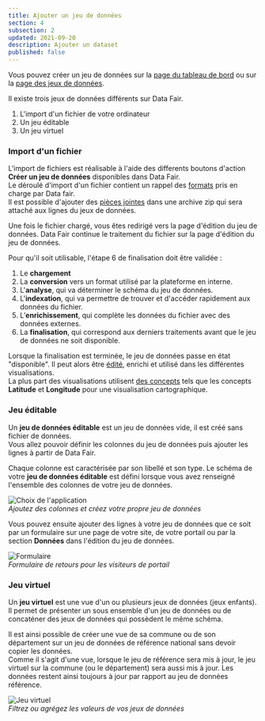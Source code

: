 ```yaml
---
title: Ajouter un jeu de données
section: 4
subsection: 2
updated: 2021-09-20
description: Ajouter un dataset
published: false
---
```


Vous pouvez créer un jeu de données sur la [page du tableau de bord](./user-guide/dashbord) ou sur la [page des jeux de données](./user-guide/datasets).

Il existe trois jeux de données différents sur Data Fair.
1. L'import d'un fichier de votre ordinateur
2. Un jeu éditable
3. Un jeu virtuel

### Import d'un fichier

L'import de fichiers est réalisable à l'aide des differents boutons d'action **Créer un jeu de données** disponibles dans Data Fair.  
Le déroulé d'import d'un fichier contient un rappel des [formats](./user-guide/file-formats) pris en charge par Data fair.  
Il est possible d'ajouter des [pièces jointes](./user-guide/attachements) dans une archive zip qui sera attaché aux lignes du jeux de données.

Une fois le fichier chargé, vous êtes redirigé vers la page d'édition du jeu de données. Data Fair continue le traitement du fichier sur la page d'édition du jeu de données.  

Pour qu'il soit utilisable, l'étape 6 de finalisation doit être validée :  

1. Le **chargement**
2. La **conversion** vers un format utilisé par la plateforme en interne.
3. L'**analyse**, qui va déterminer le schéma du jeu de données.
4. L'**indexation**, qui va permettre de trouver et d'accéder rapidement aux données du fichier.
5. L’**enrichissement**, qui complète les données du fichier avec des données externes.
6. La **finalisation**, qui correspond aux derniers traitements avant que le jeu de données ne soit disponible.

<p>
</p>

Lorsque la finalisation est terminée, le jeu de données passe en état "disponible". Il peut alors être [édité](./user-guide/edition-dataset), enrichi et utilisé dans les différentes visualisations.  
La plus part des visualisations utilisent [des concepts](./user-guide/concept) tels que les concepts **Latitude** et **Longitude** pour une visualisation cartographique.

### Jeu éditable

Un **jeu de données éditable** est un jeu de données vide, il est créé sans fichier de données.  
Vous allez pouvoir définir les colonnes du jeu de données puis ajouter les lignes à partir de Data Fair.

Chaque colonne est caractérisée par son libellé et son type.
Le schéma de votre **jeu de données éditable** est défini lorsque vous avez renseigné l'ensemble des colonnes de votre jeu de données.

![Choix de l'application](./images/user-guide/import-schema-editable.jpg)  
*Ajoutez des colonnes et créez votre propre jeu de données*

Vous pouvez ensuite ajouter des lignes à votre jeu de données que ce soit par un formulaire sur une page de votre site, de votre portail ou par la section **Données** dans l'édition du jeu de données.

![Formulaire](./images/user-guide/import-formulaire.jpg)  
*Formulaire de retours pour les visiteurs de portail*

### Jeu virtuel

Un **jeu virtuel** est une vue d'un ou plusieurs jeux de données (jeux enfants).  
Il permet de présenter un sous ensemble d'un jeu de données ou de concaténer des jeux de données qui possèdent le même schéma.

Il est ainsi possible de créer une vue de sa commune ou de son département sur un jeu de données de référence national sans devoir copier les données.  
Comme il s'agit d'une vue, lorsque le jeu de référence sera mis à jour, le jeu virtuel sur la commune (ou le département) sera aussi mis à jour. Les données restent ainsi toujours à jour par rapport au jeu de données référence.

![Jeu virtuel](./images/user-guide/import-virtuel-valeur.jpg)  
*Filtrez ou agrégez les valeurs de vos jeux de données*
